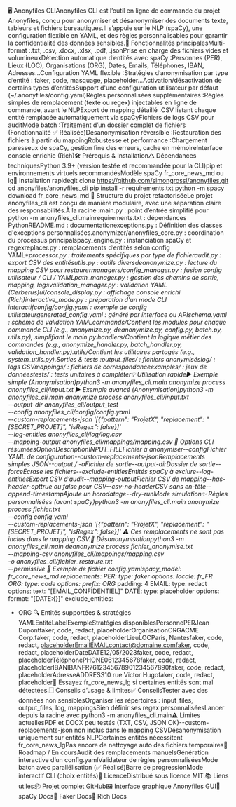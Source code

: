 🖥️ Anonyfiles CLIAnonyfiles CLI est l’outil en ligne de commande du projet Anonyfiles, conçu pour anonymiser et désanonymiser des documents texte, tableurs et fichiers bureautiques.Il s’appuie sur le NLP (spaCy), une configuration flexible en YAML, et des règles personnalisables pour garantir la confidentialité des données sensibles.🚀 Fonctionnalités principalesMulti-format :.txt, .csv, .docx, .xlsx, .pdf, .jsonPrise en charge des fichiers vides et volumineuxDétection automatique d’entités avec spaCy :Personnes (PER), Lieux (LOC), Organisations (ORG), Dates, Emails, Téléphones, IBAN, Adresses...Configuration YAML flexible :Stratégies d’anonymisation par type d’entité : faker, code, masquage, placeholder...Activation/désactivation de certains types d’entitésSupport d'une configuration utilisateur par défaut (~/.anonyfiles/config.yaml)Règles personnalisées supplémentaires :Règles simples de remplacement (texte ou regex) injectables en ligne de commande, avant le NLPExport de mapping détaillé :CSV listant chaque entité remplacée automatiquement via spaCyFichiers de logs CSV pour auditMode batch :Traitement d’un dossier complet de fichiers (Fonctionnalité ✅ Réalisée)Désanonymisation réversible :Restauration des fichiers à partir du mappingRobustesse et performance :Chargement paresseux de spaCy, gestion fine des erreurs, cache en mémoireInterface console enrichie (Rich)🛠️ Prérequis & Installation🛆 Dépendances techniquesPython 3.9+ (version testée et recommandée pour la CLI)pip et environnements virtuels recommandésModèle spaCy fr_core_news_md ou lg🧪 Installation rapidegit clone https://github.com/simongrossi/anonyfiles.git
cd anonyfiles/anonyfiles_cli
pip install -r requirements.txt
python -m spacy download fr_core_news_md
📁 Structure du projet refactoriséeLe projet anonyfiles_cli est conçu de manière modulaire, avec une séparation claire des responsabilités.À la racine :main.py : point d’entrée simplifié pour python -m anonyfiles_cli.mainrequirements.txt : dépendances PythonREADME.md : documentationexceptions.py : Définition des classes d'exceptions personnalisées.anonymizer/anonyfiles_core.py : coordination du processus principalspacy_engine.py : instanciation spaCy et regexreplacer.py : remplacements d’entités selon config YAML*_processor.py : traitements spécifiques par type de fichieraudit.py : export CSV des entitésutils.py : outils diversdeanonymize.py : lecture du mapping CSV pour restaurermanagers/config_manager.py : fusion config utilisateur / CLI / YAMLpath_manager.py : gestion des chemins de sortie, mapping, logsvalidation_manager.py : validation YAML (Cerberus)ui/console_display.py : affichage console enrichi (Rich)interactive_mode.py : préparation d'un mode CLI interactifconfig/config.yaml : exemple de config utilisateurgenerated_config.yaml : généré par interface ou APIschema.yaml : schéma de validation YAMLcommands/Contient les modules pour chaque commande CLI (e.g., anonymize.py, deanonymize.py, config.py, batch.py, utils.py), simplifiant le main.py.handlers/Contient la logique métier des commandes (e.g., anonymize_handler.py, batch_handler.py, validation_handler.py).utils/Contient les utilitaires partagés (e.g., system_utils.py).Sorties & tests :output_files/ : fichiers anonymiséslog/ : logs CSVmappings/ : fichiers de correspondanceexamples/ : jeux de donnéestests/ : tests unitaires à compléter💡 Utilisation rapide▶️ Exemple simple (Anonymisation)python3 -m anonyfiles_cli.main anonymize process anonyfiles_cli/input.txt
▶️ Exemple avancé (Anonymisation)python3 -m anonyfiles_cli.main anonymize process anonyfiles_cli/input.txt \
  --output-dir anonyfiles_cli/output_test \
  --config anonyfiles_cli/config/config.yaml \
  --custom-replacements-json '[{"pattern": "ProjetX", "replacement": "[SECRET_PROJET]", "isRegex": false}]' \
  --log-entities anonyfiles_cli/log/log.csv \
  --mapping-output anonyfiles_cli/mappings/mapping.csv
📌 Options CLI résuméesOptionDescriptionINPUT_FILEFichier à anonymiser--configFichier YAML de configuration--custom-replacements-jsonRemplacements simples JSON--output / -oFichier de sortie--output-dirDossier de sortie--forceÉcrase les fichiers--exclude-entitiesEntités spaCy à exclure--log-entitiesExport CSV d’audit--mapping-outputFichier CSV de mapping--has-header-opttrue ou false pour CSV--csv-no-headerCSV sans en-tête--append-timestampAjoute un horodatage--dry-runMode simulation✨ Règles personnalisées (avant spaCy)python3 -m anonyfiles_cli.main anonymize process fichier.txt \
  --config config.yaml \
  --custom-replacements-json '[{"pattern": "ProjetX", "replacement": "[SECRET_PROJET]", "isRegex": false}]'
⚠️ Ces remplacements ne sont pas inclus dans le mapping CSV.🔄 Désanonymisationpython3 -m anonyfiles_cli.main deanonymize process fichier_anonymise.txt \
  --mapping-csv anonyfiles_cli/mappings/mapping.csv \
  -o anonyfiles_cli/fichier_restaure.txt \
  --permissive
🧹 Exemple de fichier config.yamlspacy_model: fr_core_news_md
replacements:
  PER:
    type: faker
    options:
      locale: fr_FR
  ORG:
    type: code
    options:
      prefix: ORG_
      padding: 4
  EMAIL:
    type: redact
    options:
      text: "[EMAIL_CONFIDENTIEL]"
  DATE:
    type: placeholder
    options:
      format: "[DATE:{}]"
exclude_entities:
  - ORG
🔍 Entités supportées & stratégies YAMLEntitéLabelExempleStratégies disponiblesPersonnePERJean Dupontfaker, code, redact, placeholderOrganisationORGACME Corp.faker, code, redact, placeholderLieuLOCParis, Nantesfaker, code, redact, placeholderEmailEMAILcontact@domaine.comfaker, code, redact, placeholderDateDATE12/05/2023faker, code, redact, placeholderTéléphonePHONE0612345678faker, code, redact, placeholderIBANIBANFR7612345678901234567890faker, code, redact, placeholderAdresseADDRESS10 rue Victor Hugofaker, code, redact, placeholder📌 Essayez fr_core_news_lg si certaines entités sont mal détectées.🗌 Conseils d’usage & limites✅ ConseilsTester avec des données non sensiblesOrganiser les répertoires : input_files, output_files, log, mappingsBien définir ses regex personnaliséesLancer depuis la racine avec python3 -m anonyfiles_cli.main⚠️ Limites actuellesPDF et DOCX peu testés (TXT, CSV, JSON OK)--custom-replacements-json non inclus dans le mapping CSVDésanonymisation uniquement sur entités NLPCertaines entités nécessitent fr_core_news_lgPas encore de nettoyage auto des fichiers temporaires🔭 Roadmap / En coursAudit des remplacements manuelsGénération interactive d’un config.yamlValidateur de règles personnaliséesMode batch avec parallélisation (✅ Réalisé)Barre de progressionMode interactif CLI (choix entités)📜 LicenceDistribué sous licence MIT.📚 Liens utiles📦 Projet complet GitHub🖼️ Interface graphique Anonyfiles GUI📖 spaCy Docs🎲 Faker Docs💎 Rich Docs